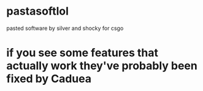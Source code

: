 # pastasoftlol
pasted software by silver and shocky for csgo


# if you see some features that actually work they've probably been fixed by Caduea

